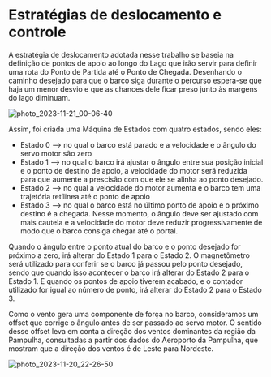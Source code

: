 # Estratégias de deslocamento e controle

A estratégia de deslocamento adotada nesse trabalho se baseia na definição de pontos de apoio ao longo do Lago que irão servir para definir uma rota do Ponto de Partida até o Ponto de Chegada. Desenhando o caminho desejado para que o barco siga durante o percurso espera-se que haja um menor desvio e que as chances dele ficar preso junto às margens do lago diminuam.

![photo_2023-11-21_00-06-40](https://github.com/Lucas-Duraes-Dev/Trabalho_PSE/assets/16578068/fb61a101-292e-4ef0-b611-077705785330)

Assim, foi criada uma Máquina de Estados com quatro estados, sendo eles: 
- Estado 0 --> no qual o barco está parado e a velocidade e o ângulo do servo motor são zero
- Estado 1 --> no qual o barco irá ajustar o ângulo entre sua posição inicial e o ponto de destino de apoio, a velocidade do motor será reduzida para que aumente a prescisão com que ele se alinha ao ponto desejado. 
- Estado 2 --> no qual a velocidade do motor aumenta e o barco tem uma trajetória retílinea até o ponto de apoio
- Estado 3 --> no qual o barco está no último ponto de apoio e o próximo destino é a chegada. Nesse momento, o ângulo deve ser ajustado com mais cautela e a velocidade do motor deve reduzir progressivamente de modo que o barco consiga chegar até o portal.

Quando o ângulo entre o ponto atual do barco e o ponto desejado for próximo a zero, irá alterar do Estado 1 para o Estado 2. O magnetômetro será utilizado para conferir se o barco já passou pelo ponto desejado, sendo que quando isso acontecer o barco irá alterar do Estado 2 para o Estado 1. E quando os pontos de apoio tiverem acabado, e o contador utilizado for igual ao número de ponto, irá alterar do Estado 2 para o Estado 3.  

Como o vento gera uma componente de força no barco, consideramos um offset que corrige o ângulo antes de ser passado ao servo motor. O sentido desse offset leva em conta a direção dos ventos dominantes da região da Pampulha, consultadas a partir dos dados do Aeroporto da Pampulha, que mostram que a direção dos ventos é de Leste para Nordeste.

![photo_2023-11-20_22-26-50](https://github.com/Lucas-Duraes-Dev/Trabalho_PSE/assets/16578068/23160dff-91ed-4a06-acfe-d195fb684229)
